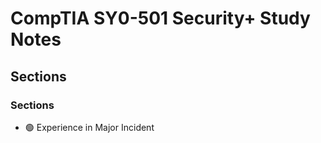# CompTIA SY0-501 Security+ Study Notes

## Sections

### Sections

* 🟢 Experience in Major Incident
